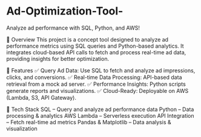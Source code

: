 # Ad-Optimization-Tool-

Analyze ad performance with SQL, Python, and AWS!

🔹 Overview
This project is a concept tool designed to analyze ad performance metrics using SQL queries and Python-based analytics. It integrates cloud-based API calls to fetch and process real-time ad data, providing insights for better optimization.

🔹 Features
✅ Query Ad Data: Use SQL to fetch and analyze ad impressions, clicks, and conversions.
✅ Real-time Data Processing: API-based data retrieval from a mock ad server.
✅ Performance Insights: Python scripts generate reports and visualizations.
✅ Cloud-Ready: Deployable on AWS (Lambda, S3, API Gateway).

🔹 Tech Stack
SQL – Query and analyze ad performance data
Python – Data processing & analytics
AWS Lambda – Serverless execution
API Integration – Fetch real-time ad metrics
Pandas & Matplotlib – Data analysis & visualization
